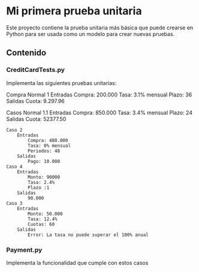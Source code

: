 # Mi primera prueba unitaria

Este proyecto contiene la prueba unitaria más básica que puede crearse en Python
para ser usada como un modelo para crear nuevas pruebas.

## Contenido

### CreditCardTests.py


Implementa las siguientes pruebas unitarias:

Compra Normal 1
	Entradas
		Compra: 200.000
		Tasa: 3.1% mensual
		Plazo: 36
	Salidas
		Cuota: 9.297.96

Casos Normal 1.1
	Entradas
		Compra: 850.000
		Tasa: 3.4% mensual
		Plazo: 24
	Salidas
		Cuota: 52377.50

	Caso 2
		Entradas
			Compra: 480.000
			Tasa: 0% mensual
			Periodos: 48
		Salidas
			Pago: 10.000
	Caso 4
		Entradas
			Monto: 90000
			Tasa: 2.4%
			Plazo :1
		Salidas
			90.000
	Caso 3
		Entradas
			Monto: 50.000
			Tasa: 12.4%
			Cuotas: 60
		Salidas
			Error: La tasa no puede superar el 100% anual

### Payment.py

Implementa la funcionalidad que cumple con estos casos